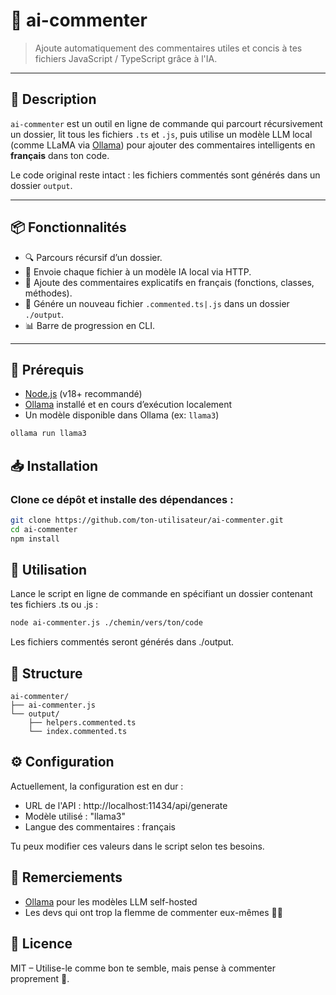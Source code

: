 # 🧠 ai-commenter

> Ajoute automatiquement des commentaires utiles et concis à tes fichiers JavaScript / TypeScript grâce à l'IA.

---

## 🚀 Description

`ai-commenter` est un outil en ligne de commande qui parcourt récursivement un dossier, lit tous les fichiers `.ts` et `.js`, puis utilise un modèle LLM local (comme LLaMA via [Ollama](https://ollama.com)) pour ajouter des commentaires intelligents en **français** dans ton code.

Le code original reste intact : les fichiers commentés sont générés dans un dossier `output`.

---

## 📦 Fonctionnalités

- 🔍 Parcours récursif d’un dossier.
- 🧠 Envoie chaque fichier à un modèle IA local via HTTP.
- 💬 Ajoute des commentaires explicatifs en français (fonctions, classes, méthodes).
- 💾 Génére un nouveau fichier `.commented.ts|.js` dans un dossier `./output`.
- 📊 Barre de progression en CLI.

---

## 🔧 Prérequis

- [Node.js](https://nodejs.org) (v18+ recommandé)
- [Ollama](https://ollama.com/) installé et en cours d’exécution localement
- Un modèle disponible dans Ollama (ex: `llama3`)

```bash
ollama run llama3
```

## 📥 Installation

### Clone ce dépôt et installe des dépendances :

```bash
git clone https://github.com/ton-utilisateur/ai-commenter.git
cd ai-commenter
npm install
```

## 🧪 Utilisation

Lance le script en ligne de commande en spécifiant un dossier contenant tes fichiers .ts ou .js :

```bash
node ai-commenter.js ./chemin/vers/ton/code
```

Les fichiers commentés seront générés dans ./output.

## 📁 Structure

```pgsql
ai-commenter/
├── ai-commenter.js
└── output/
    ├── helpers.commented.ts
    └── index.commented.ts

```

## ⚙️ Configuration

Actuellement, la configuration est en dur :
- URL de l'API : http://localhost:11434/api/generate
- Modèle utilisé : "llama3"
- Langue des commentaires : français

Tu peux modifier ces valeurs dans le script selon tes besoins.

## 🙏 Remerciements

- [Ollama](https://ollama.com) pour les modèles LLM self-hosted
- Les devs qui ont trop la flemme de commenter eux-mêmes 💬😉

## 📜 Licence

MIT – Utilise-le comme bon te semble, mais pense à commenter proprement 🧼.